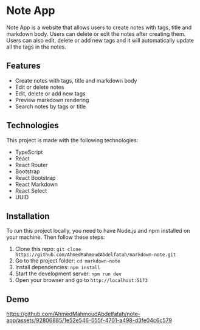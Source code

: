 # Note App

Note App is a website that allows users to create notes with tags, title and markdown body. Users can delete or edit the notes after creating them. Users can also edit, delete or add new tags and it will automatically update all the tags in the notes.

## Features

- Create notes with tags, title and markdown body
- Edit or delete notes
- Edit, delete or add new tags
- Preview markdown rendering
- Search notes by tags or title

## Technologies

This project is made with the following technologies:

- TypeScript
- React
- React Router
- Bootstrap
- React Bootstrap
- React Markdown
- React Select
- UUID

## Installation

To run this project locally, you need to have Node.js and npm installed on your machine. Then follow these steps:

1. Clone this repo: `git clone https://github.com/AhmedMahmoudAbdelfatah/markdown-note.git`
2. Go to the project folder: `cd markdown-note`
3. Install dependencies: `npm install`
4. Start the development server: `npm run dev`
5. Open your browser and go to `http://localhost:5173`

## Demo


https://github.com/AhmedMahmoudAbdelfatah/note-app/assets/92806885/1e52e546-055f-4701-a498-d3fe04c6c579

